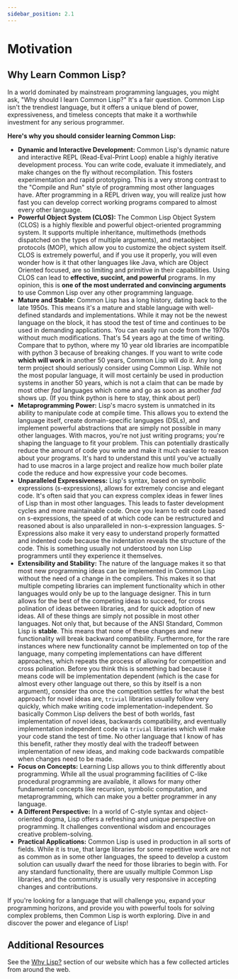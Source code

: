 ```yaml
---
sidebar_position: 2.1
---
```


# Motivation

## Why Learn Common Lisp?

In a world dominated by mainstream programming languages, you might ask, "Why should I learn Common Lisp?" It's a fair question. Common Lisp isn't the trendiest language, but it offers a unique blend of power, expressiveness, and timeless concepts that make it a worthwhile investment for any serious programmer.

**Here's why you should consider learning Common Lisp:**

* **Dynamic and Interactive Development:** Common Lisp's dynamic nature and interactive REPL (Read-Eval-Print Loop) enable a highly iterative development process. You can write code, evaluate it immediately, and make changes on the fly without recompilation. This fosters experimentation and rapid prototyping. This is a very strong contrast to the "Compile and Run" style of programming most other languages have. After programming in a REPL driven way, you will realize just how fast you can develop correct working programs compared to almost every other language.
* **Powerful Object System (CLOS):** The Common Lisp Object System (CLOS) is a highly flexible and powerful object-oriented programming system. It supports multiple inheritance, multimethods (methods dispatched on the types of multiple arguments), and metaobject protocols (MOP), which allow you to customize the object system itself. CLOS is extremely powerful, and if you use it properly, you will even wonder how is it that other languages like Java, which are Object Oriented focused, are so limiting and primitive in their capabilities. Using CLOS can lead to **effective, succint, and powerful** programs. In my opinion, this is **one of the most underrated and convincing arguments** to use Common Lisp over any other programming language.
* **Mature and Stable:** Common Lisp has a long history, dating back to the late 1950s. This means it's a mature and stable language with well-defined standards and implementations. While it may not be the newest language on the block, it has stood the test of time and continues to be used in demanding applications. You can easily run code from the 1970s without much modifications. That's 54 years ago at the time of writing. Compare that to python, where my 10 year old libraries are incompatible with python 3 because of breaking changes. If you want to write code **which will work** in another 50 years, Common Lisp will do it. Any long term project should seriously consider using Common Lisp. While not the most popular language, it will most certainly be used in production systems in another 50 years, which is not a claim that can be made by most other *fad* languages which come and go as soon as another *fad* shows up. (If you think python is here to stay, think about perl)
* **Metaprogramming Power:** Lisp's macro system is unmatched in its ability to manipulate code at compile time. This allows you to extend the language itself, create domain-specific languages (DSLs), and implement powerful abstractions that are simply not possible in many other languages. With macros, you're not just writing programs; you're shaping the language to fit your problem. This can potentially drastically reduce the amount of code you write and make it much easier to reason about your programs. It's hard to understand this until you've actually had to use macros in a large project and realize how much boiler plate code the reduce and how expressive your code becomes.
* **Unparalleled Expressiveness:** Lisp's syntax, based on symbolic expressions (s-expressions), allows for extremely concise and elegant code. It's often said that you can express complex ideas in fewer lines of Lisp than in most other languages. This leads to faster development cycles and more maintainable code. Once you learn to edit code based on s-expressions, the speed of at which code can be restructured and reasoned about is also unparalleled in non-s-expression languages. S-Expressions also make it very easy to understand properly formatted and indented code because the indentation reveals the structure of the code. This is something usually not understood by non Lisp programmers until they experience it themselves.
* **Extensibility and Stability:** The nature of the language makes it so that most new programming ideas can be implemented in Common Lisp without the need of a change in the compilers. This makes it so that multiple competing libraries can implement functionality which in other languages would only be up to the language designer. This in turn allows for the best of the competing ideas to succeed, for cross polination of ideas between libraries, and for quick adoption of new ideas. All of these things are simply not possible in most other languages. Not only that, but because of the ANSI Standard, Common Lisp is **stable**. This means that none of these changes and new functionality will break backward compatibility. Furthermore, for the rare instances where new functionality cannot be implemented on top of the language, many competing implementations can have different approaches, which repeats the process of allowing for competition and cross polination. Before you think this is something bad because it means code will be implementation dependent (which is the case for almost every other language out there, so this by itself is a non argument), consider tha once the competition settles for what the best approach for novel ideas are, `trivial` libraries usually follow very quickly, which make writing code implementation-independent. So basically Common Lisp delivers the best of both worlds, fast implementation of novel ideas, backwards compatibility, and eventually implementation independent code via `trivial` libraries which will make your code stand the test of time. No other language that I know of has this benefit, rather they mostly deal with the tradeoff between implementation of new ideas, and making code backwards compatible when changes need to be made.
* **Focus on Concepts:** Learning Lisp allows you to think differently about programming. While all the usual programming facilities of C-like procedural programming are available, it allows for many other fundamental concepts like recursion, symbolic computation, and metaprogramming, which can make you a better programmer in any language.
* **A Different Perspective:** In a world of C-style syntax and object-oriented dogma, Lisp offers a refreshing and unique perspective on programming. It challenges conventional wisdom and encourages creative problem-solving.
* **Practical Applications:** Common Lisp is used in production in all sorts of fields. While it is true, that large libraries for some repetitive work are not as common as in some other languages, the speed to develop a custom solution can usually dwarf the need for those libraries to begin with. For any standard functionality, there are usually multiple Common Lisp libraries, and the community is usually very responsive in accepting changes and contributions.

If you're looking for a language that will challenge you, expand your programming horizons, and provide you with powerful tools for solving complex problems, then Common Lisp is worth exploring. Dive in and discover the power and elegance of Lisp!

## Additional Resources

See the [Why Lisp?](https://lisp-docs.github.io/docs/whylisp) section of our website which has a few collected articles from around the web.